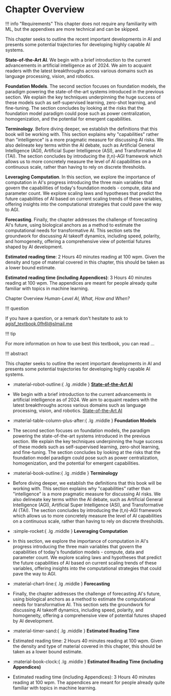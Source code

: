 # Chapter Overview

!!! info "Requirements"
    This chapter does not require any familiarity with ML, but the appendixes are more technical and can be skipped.

This chapter seeks to outline the recent important developments in AI and presents some potential trajectories for developing highly capable AI systems.

**State-of-the-Art AI**. We begin with a brief introduction to the current advancements in artificial intelligence as of 2024. We aim to acquaint readers with the latest breakthroughs across various domains such as language processing, vision, and robotics.

**Foundation Models**. The second section focuses on foundation models, the paradigm powering the state-of-the-art systems introduced in the previous section. We explain the key techniques underpinning the huge success of these models such as self-supervised learning, zero-shot learning, and fine-tuning. The section concludes by looking at the risks that the foundation model paradigm could pose such as power centralization, homogenization, and the potential for emergent capabilities.

**Terminology**. Before diving deeper, we establish the definitions that this book will be working with. This section explains why "capabilities" rather than "intelligence" is a more pragmatic measure for discussing AI risks. We also delineate key terms within the AI debate, such as Artificial General Intelligence (AGI), Artificial Super Intelligence (ASI), and Transformative AI (TAI). The section concludes by introducing the (t,n)-AGI framework which allows us to more concretely measure the level of AI capabilities on a continuous scale, rather than having to rely on discrete thresholds.

**Leveraging Computation**. In this section, we explore the importance of computation in AI's progress introducing the three main variables that govern the capabilities of today's foundation models - compute, data and parameter count. We explore scaling laws and hypotheses that predict the future capabilities of AI based on current scaling trends of these variables, offering insights into the computational strategies that could pave the way to AGI.

**Forecasting**. Finally, the chapter addresses the challenge of forecasting AI's future, using biological anchors as a method to estimate the computational needs for transformative AI. This section sets the groundwork for discussing AI takeoff dynamics, including speed, polarity, and homogeneity, offering a comprehensive view of potential futures shaped by AI development.

**Estimated reading time**: 2 Hours 40 minutes reading at 100 wpm. Given the density and type of material covered in this chapter, this should be taken as a lower bound estimate.

**Estimated reading time (including Appendices)**: 3 Hours 40 minutes reading at 100 wpm. The appendices are meant for people already quite familiar with topics in machine learning.

Chapter Overview
*Human-Level AI, What, How and When?*

!!! question

 If you have a question, or a remark don't hesitate to ask to <agisf_textbook.0fh6l@slmail.me>

!!! tip

 For more information on how to use best this textbook, you can read ...

!!! abstract

 This chapter seeks to outline the recent important developments in AI and presents some potential trajectories for developing highly capable AI systems.

<div class="grid cards" markdown>

- :material-robot-outline:{ .lg .middle } **[State-of-the-Art AI](1-Capabilities/Chapter-1_section_5-Terminology.md)**

- We begin with a brief introduction to the current advancements in artificial intelligence as of 2024. We aim to acquaint readers with the latest breakthroughs across various domains such as language processing, vision, and robotics. [State-of-the-Art AI](docs/Chapter1-Capabilities/Chapter-1_section_3-State-of-the-Art-AI.md)

- :material-table-column-plus-after:{ .lg .middle } **Foundation Models**

- The second section focuses on foundation models, the paradigm powering the state-of-the-art systems introduced in the previous section. We explain the key techniques underpinning the huge success of these models such as self-supervised learning, zero-shot learning, and fine-tuning. The section concludes by looking at the risks that the foundation model paradigm could pose such as power centralization, homogenization, and the potential for emergent capabilities.

- :material-book-outline:{ .lg .middle } **Terminology**

- Before diving deeper, we establish the definitions that this book will be working with. This section explains why "capabilities" rather than "intelligence" is a more pragmatic measure for discussing AI risks. We also delineate key terms within the AI debate, such as Artificial General Intelligence (AGI), Artificial Super Intelligence (ASI), and Transformative AI (TAI). The section concludes by introducing the (t,n)-AGI framework which allows us to more concretely measure the level of AI capabilities on a continuous scale, rather than having to rely on discrete thresholds.

- :simple-rocket:{ .lg .middle } **Leveraging Computation**

- In this section, we explore the importance of computation in AI's progress introducing the three main variables that govern the capabilities of today's foundation models - compute, data and parameter count. We explore scaling laws and hypotheses that predict the future capabilities of AI based on current scaling trends of these variables, offering insights into the computational strategies that could pave the way to AGI.

- :material-chart-line:{ .lg .middle } **Forecasting**

- Finally, the chapter addresses the challenge of forecasting AI's future, using biological anchors as a method to estimate the computational needs for transformative AI. This section sets the groundwork for discussing AI takeoff dynamics, including speed, polarity, and homogeneity, offering a comprehensive view of potential futures shaped by AI development.

- :material-timer-sand:{ .lg .middle } **Estimated Reading Time**

- Estimated reading time: 2 Hours 40 minutes reading at 100 wpm. Given the density and type of material covered in this chapter, this should be taken as a lower bound estimate.

- :material-book-clock:{ .lg .middle } **Estimated Reading Time (including Appendices)**

- Estimated reading time (including Appendices): 3 Hours 40 minutes reading at 100 wpm. The appendices are meant for people already quite familiar with topics in machine learning.

</div>
